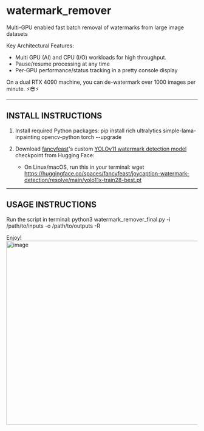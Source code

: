 # watermark_remover
Multi-GPU enabled fast batch removal of watermarks from large image datasets

Key Architectural Features:
- Multi GPU (AI) and CPU (I/O) workloads for high throughput.
- Pause/resume processing at any time
- Per-GPU performance/status tracking in a pretty console display

On a dual RTX 4090 machine, you can de-watermark over 1000 images per minute. ⚡😎⚡

--------------------------------------------------------------------
INSTALL INSTRUCTIONS
--------------------------------------------------------------------
1. Install required Python packages:
   pip install rich ultralytics simple-lama-inpainting opencv-python torch --upgrade

2. Download [fancyfeast](https://huggingface.co/fancyfeast)'s custom [YOLOv11 watermark detection model](https://huggingface.co/spaces/fancyfeast/joycaption-watermark-detection) checkpoint from Hugging Face:
   - On Linux/macOS, run this in your terminal:
     wget https://huggingface.co/spaces/fancyfeast/joycaption-watermark-detection/resolve/main/yolo11x-train28-best.pt

--------------------------------------------------------------------
USAGE INSTRUCTIONS
--------------------------------------------------------------------

Run the script in terminal:
   python3 watermark_remover_final.py -i /path/to/inputs -o /path/to/outputs -R

Enjoy!
<img width="1083" height="485" alt="image" src="https://github.com/user-attachments/assets/093ce1ac-e364-4dbb-bf33-0d47dc4cad5f" />

